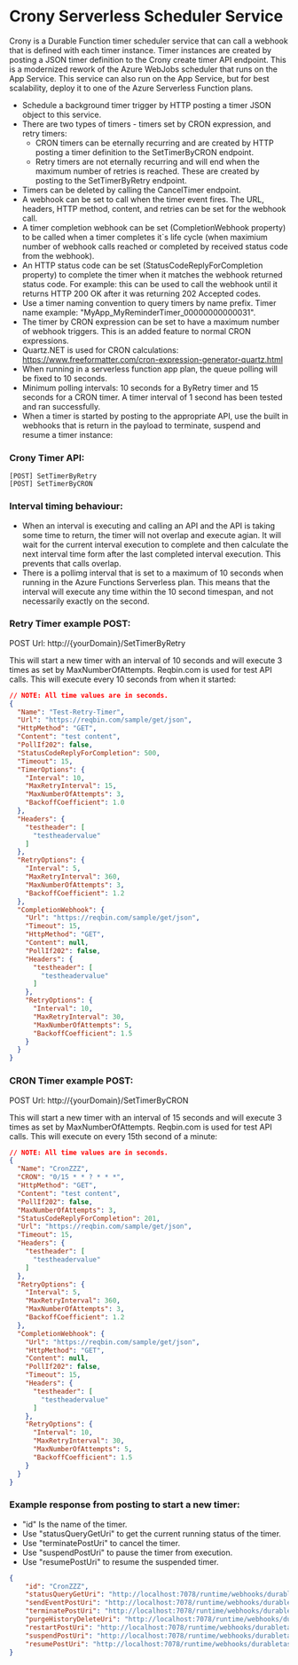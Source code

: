 # Crony Serverless Scheduler Service

Crony is a Durable Function timer scheduler service that can call a webhook that is defined with each timer instance. Timer instances are created by posting a JSON timer definition to the Crony create timer API endpoint. This is a modernized rework of the Azure WebJobs scheduler that runs on the App Service. This service can also run on the App Service, but for best scalability, deploy it to one of the Azure Serverless Function plans.

- Schedule a background timer trigger by HTTP posting a timer JSON object to this service.
- There are two types of timers - timers set by CRON expression, and retry timers:
    * CRON timers can be eternally recurring and are created by HTTP posting a timer definition to the SetTimerByCRON endpoint.
    * Retry timers are not eternally recurring and will end when the maximum number of retries is reached. These are created by posting to the SetTimerByRetry endpoint.
- Timers can be deleted by calling the CancelTimer endpoint.
- A webhook can be set to call when the timer event fires. The URL, headers, HTTP method, content, and retries can be set for the webhook call.
- A timer completion webhook can be set (CompletionWebhook property) to be called when a timer completes it`s life cycle (when maximium number of webhook calls reached or completed by received status code from the webhook).
- An HTTP status code can be set (StatusCodeReplyForCompletion property) to complete the timer when it matches the webhook returned status code. For example: this can be used to call the webhook until it returns HTTP 200 OK after it was returning 202 Accepted codes.
- Use a timer naming convention to query timers by name prefix. Timer name example: "MyApp_MyReminderTimer_00000000000031".
- The timer by CRON expression can be set to have a maximum number of webhook triggers. This is an added feature to normal CRON expressions.
- Quartz.NET is used for CRON calculations: https://www.freeformatter.com/cron-expression-generator-quartz.html
- When running in a serverless function app plan, the queue polling will be fixed to 10 seconds.
- Minimum polling intervals: 10 seconds for a ByRetry timer and 15 seconds for a CRON timer. A timer interval of 1 second has been tested and ran successfully.
- When a timer is started by posting to the appropriate API, use the built in webhooks that is return in the payload to terminate, suspend and resume a timer instance:

### Crony Timer API:
```
[POST] SetTimerByRetry
[POST] SetTimerByCRON
```

### Interval timing behaviour:

- When an interval is executing and calling an API and the API is taking some time to return, the timer will not overlap and execute agian. It will wait for the current interval execution to complete and then calculate the next interval time form after the last completed interval execution. This prevents that calls overlap.
- There is a pollimg interval that is set to a maximum of 10 seconds when running in the Azure Functions Serverless plan. This means that the interval will execute any time within the 10 second timespan, and not necessarily exactly on the second.

### Retry Timer example POST:

POST Url: http://{yourDomain}/SetTimerByRetry

This will start a new timer with an interval of 10 seconds and will execute 3 times as set by MaxNumberOfAttempts. Reqbin.com is used for test API calls. This will execute every 10 seconds from when it started:

```json
// NOTE: All time values are in seconds.
{
  "Name": "Test-Retry-Timer",
  "Url": "https://reqbin.com/sample/get/json",
  "HttpMethod": "GET",
  "Content": "test content",
  "PollIf202": false,
  "StatusCodeReplyForCompletion": 500,
  "Timeout": 15,
  "TimerOptions": {
    "Interval": 10,
    "MaxRetryInterval": 15,
    "MaxNumberOfAttempts": 3,
    "BackoffCoefficient": 1.0
  },
  "Headers": {
    "testheader": [
      "testheadervalue"
    ]
  },
  "RetryOptions": {
    "Interval": 5,
    "MaxRetryInterval": 360,
    "MaxNumberOfAttempts": 3,
    "BackoffCoefficient": 1.2
  },
  "CompletionWebhook": {
    "Url": "https://reqbin.com/sample/get/json",
    "Timeout": 15,
    "HttpMethod": "GET",
    "Content": null,
    "PollIf202": false,
    "Headers": {
      "testheader": [
        "testheadervalue"
      ]
    },
    "RetryOptions": {
      "Interval": 10,
      "MaxRetryInterval": 30,
      "MaxNumberOfAttempts": 5,
      "BackoffCoefficient": 1.5
    }
  }
}
```
### CRON Timer example POST:

POST Url: http://{yourDomain}/SetTimerByCRON

This will start a new timer with an interval of 15 seconds and will execute 3 times as set by MaxNumberOfAttempts. Reqbin.com is used for test API calls. This will execute on every 15th second of a minute:

```json
// NOTE: All time values are in seconds.
{
  "Name": "CronZZZ",
  "CRON": "0/15 * * ? * * *",
  "HttpMethod": "GET",
  "Content": "test content",
  "PollIf202": false,
  "MaxNumberOfAttempts": 3,
  "StatusCodeReplyForCompletion": 201,
  "Url": "https://reqbin.com/sample/get/json",
  "Timeout": 15,
  "Headers": {
    "testheader": [
      "testheadervalue"
    ]
  },
  "RetryOptions": {
    "Interval": 5,
    "MaxRetryInterval": 360,
    "MaxNumberOfAttempts": 3,
    "BackoffCoefficient": 1.2
  },
  "CompletionWebhook": {
    "Url": "https://reqbin.com/sample/get/json",
    "HttpMethod": "GET",
    "Content": null,
    "PollIf202": false,
    "Timeout": 15,
    "Headers": {
      "testheader": [
        "testheadervalue"
      ]
    },
    "RetryOptions": {
      "Interval": 10,
      "MaxRetryInterval": 30,
      "MaxNumberOfAttempts": 5,
      "BackoffCoefficient": 1.5
    }
  }
}
```

### Example response from posting to start a new timer:

- "id" Is the name of the timer.
- Use "statusQueryGetUri" to get the current running status of the timer.
- Use "terminatePostUri" to cancel the timer.
- Use "suspendPostUri" to pause the timer from execution.
- Use "resumePostUri" to resume the suspended timer.

```json
{
    "id": "CronZZZ",
    "statusQueryGetUri": "http://localhost:7078/runtime/webhooks/durabletask/instances/CronZZZ?taskHub=DurableTimerTaskHub4&connection=Storage&code=7GhJy5v1tLH3LSCQJhP2sUl4Hrjl-9-JVQIlBp1KR1JdAzFunD2mcA==",
    "sendEventPostUri": "http://localhost:7078/runtime/webhooks/durabletask/instances/CronZZZ/raiseEvent/{eventName}?taskHub=DurableTimerTaskHub4&connection=Storage&code=7GhJy5v1tLH3LSCQJhP2sUl4Hrjl-9-JVQIlBp1KR1JdAzFunD2mcA==",
    "terminatePostUri": "http://localhost:7078/runtime/webhooks/durabletask/instances/CronZZZ/terminate?reason={text}&taskHub=DurableTimerTaskHub4&connection=Storage&code=7GhJy5v1tLH3LSCQJhP2sUl4Hrjl-9-JVQIlBp1KR1JdAzFunD2mcA==",
    "purgeHistoryDeleteUri": "http://localhost:7078/runtime/webhooks/durabletask/instances/CronZZZ?taskHub=DurableTimerTaskHub4&connection=Storage&code=7GhJy5v1tLH3LSCQJhP2sUl4Hrjl-9-JVQIlBp1KR1JdAzFunD2mcA==",
    "restartPostUri": "http://localhost:7078/runtime/webhooks/durabletask/instances/CronZZZ/restart?taskHub=DurableTimerTaskHub4&connection=Storage&code=7GhJy5v1tLH3LSCQJhP2sUl4Hrjl-9-JVQIlBp1KR1JdAzFunD2mcA==",
    "suspendPostUri": "http://localhost:7078/runtime/webhooks/durabletask/instances/CronZZZ/suspend?reason={text}&taskHub=DurableTimerTaskHub4&connection=Storage&code=7GhJy5v1tLH3LSCQJhP2sUl4Hrjl-9-JVQIlBp1KR1JdAzFunD2mcA==",
    "resumePostUri": "http://localhost:7078/runtime/webhooks/durabletask/instances/CronZZZ/resume?reason={text}&taskHub=DurableTimerTaskHub4&connection=Storage&code=7GhJy5v1tLH3LSCQJhP2sUl4Hrjl-9-JVQIlBp1KR1JdAzFunD2mcA=="
}
```
